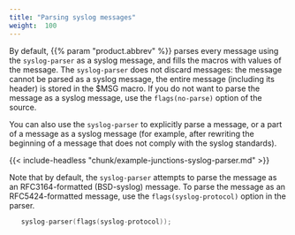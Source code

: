 ```yaml
---
title: "Parsing syslog messages"
weight:  100
---
```

<!-- DISCLAIMER: This file is based on the syslog-ng Open Source Edition documentation https://github.com/balabit/syslog-ng-ose-guides/commit/2f4a52ee61d1ea9ad27cb4f3168b95408fddfdf2 and is used under the terms of The syslog-ng Open Source Edition Documentation License. The file has been modified by Axoflow. -->

By default, {{% param "product.abbrev" %}} parses every message using the `syslog-parser` as a syslog message, and fills the macros with values of the message. The `syslog-parser` does not discard messages: the message cannot be parsed as a syslog message, the entire message (including its header) is stored in the $MSG macro. If you do not want to parse the message as a syslog message, use the `flags(no-parse)` option of the source.

You can also use the `syslog-parser` to explicitly parse a message, or a part of a message as a syslog message (for example, after rewriting the beginning of a message that does not comply with the syslog standards).


{{< include-headless "chunk/example-junctions-syslog-parser.md" >}}


Note that by default, the `syslog-parser` attempts to parse the message as an RFC3164-formatted (BSD-syslog) message. To parse the message as an RFC5424-formatted message, use the `flags(syslog-protocol)` option in the parser.

```c
   syslog-parser(flags(syslog-protocol));
```
